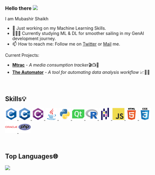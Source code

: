 ### Hello there <img src="https://raw.githubusercontent.com/MartinHeinz/MartinHeinz/master/wave.gif" width="25px">
 
 I am Mubashir Shaikh

- 🔧 Just working on my Machine Learning Skills.
- 🧑🏻‍💻 Currently studying ML & DL for smoother sailing in my GenAI development journey.
- 📫 How to reach me: Follow me on [Twitter](https://x.com/skmubashirrr)
 or [Mail](mailto:mubashirshaikh1666@gmail.com) me.


Current Projects:

- **[Mtrac](https://github.com/Mubashirr101/Movie-Tracker)** - *A media consumption tracker*🎬📺🍿
- **[The Automator](https://github.com/Mubashirr101/The_Automator)** - *A tool for automating data analysis workflow* 📈🔬💡
<br>
<h2>Skills💡</h2>
<div>
  <p align="left">
    <a href="https://www.cprogramming.com/" target="_blank" rel="noreferrer">
      <img src="https://raw.githubusercontent.com/devicons/devicon/master/icons/c/c-original.svg" alt="c" width="40" height="40"/>
    </a>
    <a href="https://www.w3schools.com/cpp/" target="_blank" rel="noreferrer">
      <img src="https://raw.githubusercontent.com/devicons/devicon/master/icons/cplusplus/cplusplus-original.svg" alt="cplusplus" width="40" height="40"/>
    </a>
    <a href="https://docs.microsoft.com/en-us/dotnet/csharp/" target="_blank" rel="noreferrer">
      <img src="https://raw.githubusercontent.com/devicons/devicon/master/icons/csharp/csharp-original.svg" alt="csharp" width="40" height="40"/>
    </a>
    <a href="https://www.java.com" target="_blank" rel="noreferrer">
      <img src="https://raw.githubusercontent.com/devicons/devicon/master/icons/java/java-original.svg" alt="java" width="40" height="40"/>
    </a>
    <a href="https://www.python.org" target="_blank" rel="noreferrer">
      <img src="https://raw.githubusercontent.com/devicons/devicon/master/icons/python/python-original.svg" alt="python" width="40" height="40"/>
    </a>
    <a href="https://www.qt.io/" target="_blank" rel="noreferrer">
      <img src="https://raw.githubusercontent.com/devicons/devicon/master/icons/qt/qt-original.svg" alt="qt" width="40" height="40"/>
    </a>
    <a href="https://www.r-project.org/" target="_blank" rel="noreferrer">
      <img src="https://raw.githubusercontent.com/devicons/devicon/master/icons/r/r-original.svg" alt="r" width="40" height="40"/>
    </a>
    <a href="https://pandas.pydata.org/" target="_blank" rel="noreferrer">
      <img src="https://raw.githubusercontent.com/devicons/devicon/master/icons/pandas/pandas-original.svg" alt="pandas" width="40" height="40"/>
    </a>
    <a href="https://developer.mozilla.org/en-US/docs/Web/JavaScript" target="_blank" rel="noreferrer">
      <img src="https://raw.githubusercontent.com/devicons/devicon/master/icons/javascript/javascript-original.svg" alt="javascript" width="40" height="40"/>
    </a>
    <a href="https://www.w3.org/html/" target="_blank" rel="noreferrer">
      <img src="https://raw.githubusercontent.com/devicons/devicon/master/icons/html5/html5-original-wordmark.svg" alt="html5" width="40" height="40"/>
    </a>
    <a href="https://www.w3schools.com/css/" target="_blank" rel="noreferrer">
      <img src="https://raw.githubusercontent.com/devicons/devicon/master/icons/css3/css3-original-wordmark.svg" alt="css3" width="40" height="40"/>
    </a>
    <a href="https://www.oracle.com/" target="_blank" rel="noreferrer">
      <img src="https://raw.githubusercontent.com/devicons/devicon/master/icons/oracle/oracle-original.svg" alt="oracle" width="40" height="40"/>
    </a>
     <a href="https://www.php.net" target="_blank" rel="noreferrer">
      <img src="https://raw.githubusercontent.com/devicons/devicon/master/icons/php/php-original.svg" alt="php" width="40" height="40"/>
    </a>
  </p>
</div>
    

<br>


<!---<h2> Stats📊 </h2>
<img src="https://github-readme-stats.vercel.app/api?username=Mubashirr101&&show_icons=true&title_color=ffffff&icon_color=bb2acf&text_color=daf7dc&bg_color=160a33">--->
<h2> Top Languages🌐 </h2>
<img src="https://github-readme-stats.vercel.app/api/top-langs/?username=Mubashirr101&layout=compact&bg_color=160a33&text_color=ffffff&title_color=ffffff">
